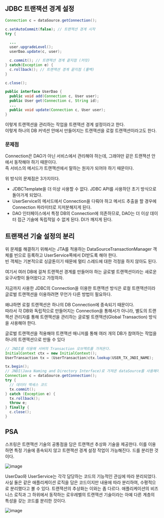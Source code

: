## JDBC 트랜잭션 경계 설정

```java
Connection c = dataSource.getConnection();

c.setAutoCommit(false); // 트랜잭션 경계 시작
try {

  ...
  user.upgradeLevel();
  userDao.update(c, user);

  c.commit(); // 트랜잭션 경계 끝지점 (커밋)
} catch(Exception e) {
  c.rollback(); // 트랜잭션 경계 끝지점 (롤백)
}

c.close();
```

```java
public interface UserDao {
  public void add(Connection c, User user);
  public User get(Connection c, String id);
  ...
  public void update(Connection c, User user);
}
```

이렇게 트랜잭션을 관리하는 작업을 트랜잭션 경계 설정이라고 한다.  
이렇게 하나의 DB 커넥션 안에서 만들어지는 트랜잭션을 로컬 트랜잭션이라고도 한다.  

### 문제점
Connection은 DAO가 아닌 서비스에서 관리해야 하는데, 그래야만 같은 트랜잭션 안에서 동작해야 하기 때문이다.  
즉 서비스의 메서드가 트랜잭션에서 말하는 원자가 되어야 하기 때문이다.  

위 방식의 문제점은 3가지이다.  
- JDBCTemplate을 더 이상 사용할 수 없다. JDBC API를 사용하던 초기 방식으로 돌아가게 되었다.
- UserService의 메서드에서 Connection을 다뤄야 하고 메서드 추출을 할 경우에 Connection 파라미터로 지저분해지게 된다.  
- DAO 인터페이스에서 특정 DB의 Connection에 의존하므로, DAO는 더 이상 데이터 접근 기술에 독립적일 수 없게 된다.  DI가 깨지게 된다.  


## 트랜잭션 기술 설정의 분리
위 문제를 해결하기 위해서는 JTA를 적용하는 DataSourceTransactionManager 객체를 빈으로 등록하고 UserService쪽에서 DI받도록 해야 한다.  
빈 객체는 기본적으로 싱글톤이기 때문에 멀티 스레드에 대한 걱정을 하지 않아도 된다.   

여기서 여러 DB에 걸쳐 트랜잭션 경계를 만들어야 하는 글로벌 트랜잭션이라는 새로운 요구사항이 들어왔다고 가정하자.  

지금까지 사용한 JDBC의 Connection을 이용한 트랜잭션 방식은 로컬 트랜잭션이라 글로벌 트랜잭션을 이용하려면 무언가 다른 방법이 필요하다.  

왜냐하면 로컬 트랜잭션은 하나의 DB Connection에 종속되기 때문이다.   
따라서 각 DB와 독립적으로 만들어지는 Connection을 통해서가 아니라, 별도의 트랜잭션 관리자를 통해 트랜잭션을 관리하는 글로벌 트랜잭션(Global Transaction) 방식을 사용해야 한다.  

글로벌 트랜잭션을 적용해야 트랜잭션 매니저를 통해 여러 개의 DB가 참여하는 작업을 하나의 트랜잭션으로 만들 수 있다

```java
// JNDI를 이용해 서버의 Transaction 오브젝트를 가져온다.
InitialContext ctx = new InitialContext();
UserTransaction tx = (UserTransaction)ctx.lookup(USER_TX_JNDI_NAME);

tx.begin();
// JNDI(Java Naming and Directory Interface)로 가져온 dataSource를 사용해야 한다.
Connection c = dataSource.getConnection();
try {
  // 데이터 액세스 코드
  tx.commit();
} catch (Exception e) {
  tx.rollback();
  throw e;
} finally {
  c.close();
}
```

## PSA



스프링은 트랜잭션 기술의 공통점을 담은 트랜잭션 추상화 기술을 제공한다. 이를 이용하면 특정 기술에 종속되지 않고 트랜잭션 경계 설정 작업이 가능해진다.
드를 분리한 것이다.

![image](https://github.com/1suckk/toby-spring-vol1/assets/72124326/14f27eb0-7582-4ee0-9939-b853b8efee77)


UserDao와 UserService는 각각 담당하는 코드의 기능적인 관심에 따라 분리되었다. 사실 둘은 같은 애플리케이션 로직을 담은 코드이지만 내용에 따라 분리하여, 수평적으로 분리했다고 볼 수 있다.
트랜잭션의 추상화는 이와는 좀 다르다. 애플리케이션의 비즈니스 로직과 그 하위에서 동작하는 로우레벨의 트랜잭션 기술이라는 아예 다른 계층의 특성을 갖는 코드를 분리한 것이다.

![image](https://github.com/1suckk/toby-spring-vol1/assets/72124326/28ef44c7-8996-498e-9cb3-6791f2ea44d2)


```
